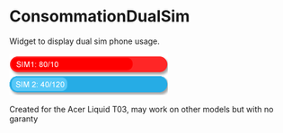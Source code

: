 # ConsommationDualSim
Widget to display dual sim phone usage.<P>
![alt text](/app/src/main/res/drawable-nodpi/example_appwidget_preview.png "Screenshot")<P>
Created for the Acer Liquid T03, may work on other models but with no garanty
